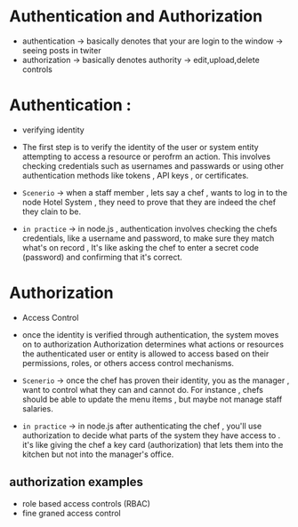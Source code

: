 # Authentication and Authorization

- authentication -> basically denotes that your are login to the window -> seeing posts in twiter
- authorization -> basically denotes authority -> edit,upload,delete controls



# Authentication : 
-  verifying identity
- The first step is to verify the identity of the user or system entity attempting to access a resource  or perofrm an action. This involves checking credentials such as usernames and passwards or using other authentication methods like tokens , API keys , or certificates.
- `Scenerio` ->  when a staff member , lets say a chef , wants to log in to the node Hotel System , they need to prove that they are indeed the chef they clain to be.

- `in practice` ->  in node.js , authentication involves checking the chefs credentials, like a username and password, to make sure they match what's on record , It's like asking the chef to enter a secret code (password) and confirming that it's correct.


# Authorization
- Access Control
- once the identity is verified through authentication, the system moves on to authorization Authorization determines what actions or resources the authenticated user or entity is allowed to access based on their permissions, roles, or others access control mechanisms.

-  `Scenerio` ->  once the chef has proven their identity, you as the manager , want to control what they can and cannot do. For instance , chefs should be able to update the menu items , but maybe not manage staff salaries.
- `in practice` -> in node.js after authenticating the chef , you'll use authorization to decide what parts of the system they have access to . it's like giving the chef a key card (authorization) that lets them into the kitchen but not into the manager's office.



## authorization examples
 - role based access controls (RBAC)
 - fine graned access control

